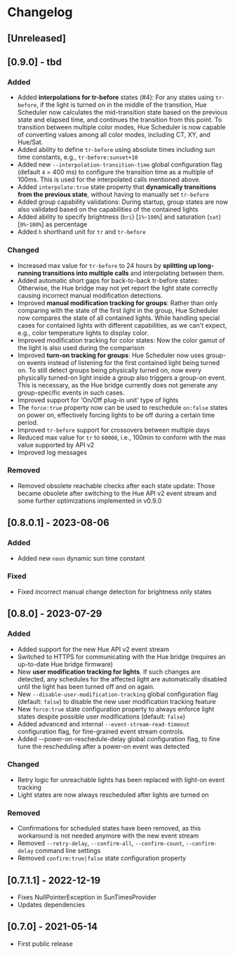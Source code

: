 # Changelog

## [Unreleased]

## [0.9.0] - tbd

### Added
- Added **interpolations for tr-before** states (#4): For any states using `tr-before`, if the light is turned on in the middle of the transition, Hue Scheduler now calculates the mid-transition state based on the previous state and elapsed time, and continues the transition from this point. To transition between multiple color modes, Hue Scheduler is now capable of converting values among all color modes, including CT, XY, and Hue/Sat.
- Added ability to define ``tr-before`` using absolute times including sun time constants, e.g., ``tr-before:sunset+10``
- Added new `--interpolation-transition-time` global configuration flag (default `4` = 400 ms) to configure the transition time as a multiple of 100ms. This is used for the interpolated calls mentioned above.
- Added ``interpolate:true`` state property that **dynamically transitions from the previous state**, without having to manually set ``tr-before``
- Added group capability validations: During startup, group states are now also validated based on the capabilities of the contained lights
- Added ability to specify brightness (`bri`) [``1%``-``100%``] and saturation (`sat`) [``0%``-``100%``] as percentage 
- Added ``h`` shorthand unit for ``tr`` and ``tr-before``

### Changed
- Increased max value for ``tr-before`` to 24 hours by **splitting up long-running transitions into multiple calls** and interpolating between them.
- Added automatic short gaps for back-to-back tr-before states: Otherwise, the Hue bridge may not yet report the light state correctly causing incorrect manual modification detections.
- Improved **manual modification tracking for groups**: Rather than only comparing with the state of the first light in the group, Hue Scheduler now compares the state of all contained lights. While handling special cases for contained lights with different capabilities, as we can't expect, e.g., color temperature lights to display color.
- Improved modification tracking for color states: Now the color gamut of the light is also used during the comparison
- Improved **turn-on tracking for groups**: Hue Scheduler now uses group-on events instead of listening for the first contained light being turned on. To still detect groups being physically turned on, now every physically turned-on light inside a group also triggers a group-on event. This is necessary, as the Hue bridge currently does not generate any group-specific events in such cases.
- Improved support for 'On/Off plug-in unit' type of lights
- The ``force:true`` property now can be used to reschedule ``on:false`` states on power on, effectively forcing lights to be off during a certain time period. 
- Improved ``tr-before`` support for crossovers between multiple days
- Reduced max value for ``tr`` to ``60000``, i.e., 100min to conform with the max value supported by API v2
- Improved log messages

### Removed
- Removed obsolete reachable checks after each state update: Those became obsolete after switching to the Hue API v2 event stream and some further optimizations implemented in v0.9.0

## [0.8.0.1] - 2023-08-06

### Added
- Added new `noon` dynamic sun time constant

### Fixed
- Fixed incorrect manual change detection for brightness only states

## [0.8.0] - 2023-07-29

### Added
- Added support for the new Hue API v2 event stream
- Switched to HTTPS for communicating with the Hue bridge (requires an up-to-date Hue bridge firmware)
- New **user modification tracking for lights**. If such changes are detected, any schedules for the affected light are automatically disabled until the light has been turned off and on again.
- New `--disable-user-modification-tracking` global configuration flag (default: `false`) to disable the new user modification tracking feature
- New `force:true` state configuration property to always enforce light states despite possible user modifications (default: `false`)
- Added advanced and internal `--event-stream-read-timeout` configuration flag, for fine-grained event stream controls.
- Added --power-on-reschedule-delay global configuration flag, to fine tune the rescheduling after a power-on event was detected

### Changed
- Retry logic for unreachable lights has been replaced with light-on event tracking
- Light states are now always rescheduled after lights are turned on

### Removed
- Confirmations for scheduled states have been removed, as this workaround is not needed anymore with the new event stream
- Removed `--retry-delay`, `--confirm-all`, `--confirm-count`, `--confirm-delay` command line settings
- Removed `confirm:true|false` state configuration property
   
## [0.7.1.1] - 2022-12-19

- Fixes NullPointerException in SunTimesProvider
- Updates dependencies

## [0.7.0] - 2021-05-14

- First public release
